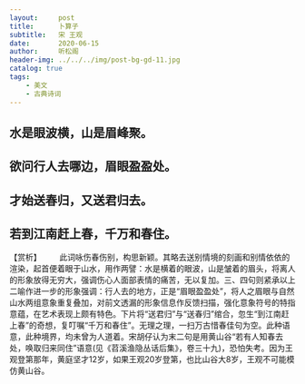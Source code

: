 ```yaml
---
layout:     post
title:      卜算子
subtitle:   宋 王观
date:       2020-06-15
author:     听松阁
header-img: ../../../img/post-bg-gd-11.jpg
catalog: true
tags:
    - 美文
    - 古典诗词
---
```


## 水是眼波横，山是眉峰聚。
## 欲问行人去哪边，眉眼盈盈处。

## 才始送春归，又送君归去。
## 若到江南赶上春，千万和春住。

【赏析】
　　此词咏伤春伤别，构思新颖。其略去送别情境的刻画和别情依依的渲染，起首便着眼于山水，用作两譬：水是横着的眼波，山是皱着的眉头，将离人的形象放得无穷大，强调伤心人面部表情的痛苦，无以复加。三、四句则紧承以上二喻作进一步的形象强调：行人去的地方，正是“眉眼盈盈处”，将人之眉眼与自然山水两组意象重复叠加，对前文透漏的形象信息作反馈扫描，强化意象符号的特指意蕴，在艺术表现上颇有特色。下片将“送君归”与“送春归”绾合，忽生“到江南赶上春”的奇想，复叮嘱“千万和春住”。无理之理，一扫万古惜春佳句为空。此种语意，此种境界，均未曾为人道着。宋胡仔认为末二句是用黄山谷“若有人知春去处，唤取归来同住”语意(见《苕溪渔隐丛话后集》，卷三十九)，恐怕失考。因为王观登第那年，黄庭坚才12岁，如果王观20岁登第，也比山谷大8岁，王观不可能模仿黄山谷。
